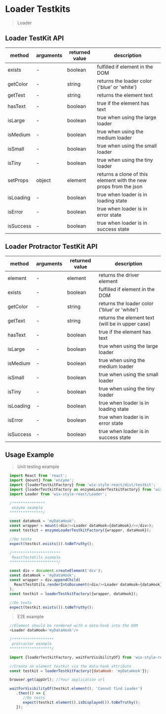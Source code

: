 # Loader Testkits

> Loader

## Loader TestKit API

| method   | arguments | returned value | description                              |
| -------- | --------- | -------------- | ---------------------------------------- |
| exists   | -         | boolean        | fulfilled if element in the DOM          |
| getColor | -         | string         | returns the loader color ('blue' or 'white') |
| getText  | -         | string         | returns the element text                 |
| hasText  | -         | boolean        | true if the element has text             |
| isLarge  | -         | boolean        | true when using the large loader         |
| isMedium | -         | boolean        | true when using the medium loader        |
| isSmall  | -         | boolean        | true when using the small loader         |
| isTiny   | -         | boolean        | true when using the tiny loader          |
| setProps | object    | element        | returns a clone of this element with the new props from the json |
| isLoading| -         | boolean        | true when loader is in loading state     |
| isError  | -         | boolean        | true when loader is in error state       |
| isSuccess| -         | boolean        | true when loader is in success state     |

## Loader Protractor TestKit API

| method   | arguments | returned value | description                              |
| -------- | --------- | -------------- | ---------------------------------------- |
| element  | -         | element        | returns the driver element               |
| exists   | -         | boolean        | fulfilled if element in the DOM          |
| getColor | -         | string         | returns the loader color ('blue' or 'white') |
| getText  | -         | string         | returns the element text (will be in upper case) |
| hasText  | -         | boolean        | true if the element has text             |
| isLarge  | -         | boolean        | true when using the large loader         |
| isMedium | -         | boolean        | true when using the medium loader        |
| isSmall  | -         | boolean        | true when using the small loader         |
| isTiny   | -         | boolean        | true when using the tiny loader          |
| isLoading| -         | boolean        | true when loader is in loading state     |
| isError  | -         | boolean        | true when loader is in error state       |
| isSuccess| -         | boolean        | true when loader is in success state     |

## Usage Example

> Unit testing example

```javascript
  import React from 'react';
  import {mount} from 'enzyme';
  import {loaderTestkitFactory} from 'wix-style-react/dist/testkit';
  import {loaderTestkitFactory as enzymeLoaderTestkitFactory} from 'wix-style-react/dist/testkit/enzyme';
  import Loader from 'wix-style-react/Loader';

  /***************
   enzyme example
  ***************/

  const dataHook = 'myDataHook';
  const wrapper = mount(<div/><Loader dataHook={dataHook}/></div>);
  const testkit = enzymeLoaderTestkitFactory({wrapper, dataHook});

  //Do tests
  expect(testkit.exists()).toBeTruthy();

  /**********************
   ReactTestUtils example
  **********************/

  const div = document.createElement('div');
  const dataHook = 'myDataHook';
  const wrapper = div.appendChild(
    ReactTestUtils.renderIntoDocument(<div/><Loader dataHook={dataHook}/></div>, {dataHook})
  );
  const testkit = loaderTestkitFactory({wrapper, dataHook});

  //Do tests
  expect(testkit.exists()).toBeTruthy();
```
> E2E example

```javascript
  //Element should be rendered with a data-hook into the DOM
  <Loader dataHook='myDataHook'/>

  /*******************
   protractor example
  *******************/

  import {loaderTestkitFactory, waitForVisibilityOf} from 'wix-style-react/dist/testkit/protractor';

  //Create an element testkit via the data-hook attribute
  const testkit = loaderTestkitFactory({dataHook: 'myDataHook'});

  browser.get(appUrl); //Your application url

  waitForVisibilityOf(testkit.element(), 'Cannot find Loader')
     .then(() => {
        //Do tests
        expect(testkit.element().isDisplayed()).toBeTruthy();
     });

```

